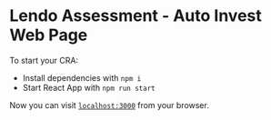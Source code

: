 # Lendo Assessment - Auto Invest Web Page

To start your CRA:

- Install dependencies with `npm i`
- Start React App with `npm run start`

Now you can visit [`localhost:3000`](http://localhost:3000) from your browser.

